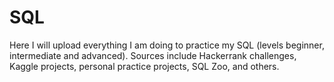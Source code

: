 # SQL
Here I will upload everything I am doing to practice my SQL (levels beginner, intermediate and advanced).
Sources include Hackerrank challenges, Kaggle projects, personal practice projects, SQL Zoo, and others.

